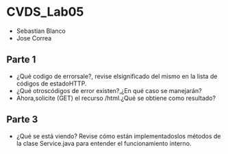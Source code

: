 # CVDS_Lab05
 * Sebastian Blanco
 * Jose Correa

## Parte 1

 * ¿Qué codigo de errorsale?, revise elsignificado del mismo en la lista de códigos de estadoHTTP.
 * ¿Qué otroscódigos de error existen?,¿En qué caso se manejarán?
 * Ahora,solicite (GET) el recurso /html.¿Qué se obtiene como resultado?

## Parte 3

 * ¿Qué se está viendo? Revise cómo están implementadoslos métodos de la clase Service.java para entender el funcionamiento interno.

 
